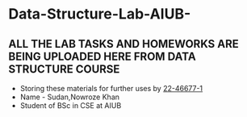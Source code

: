# Data-Structure-Lab-AIUB-
## ALL THE LAB TASKS AND HOMEWORKS ARE BEING UPLOADED HERE FROM DATA STRUCTURE COURSE 
* Storing these materials for further uses by [22-46677-1](#general-info) 
* Name - Sudan,Nowroze Khan 
* Student of BSc in CSE at AIUB
